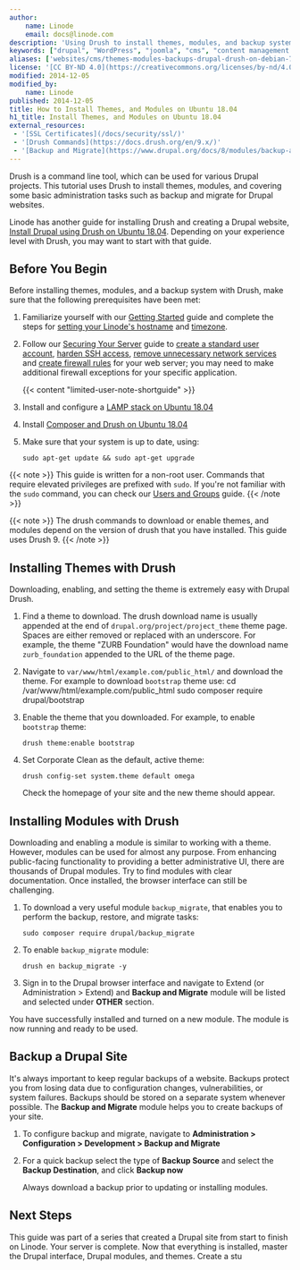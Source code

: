 ```yaml
---
author:
    name: Linode
    email: docs@linode.com
description: 'Using Drush to install themes, modules, and backup systems'
keywords: ["drupal", "WordPress", "joomla", "cms", "content management system", "content management framework", "debian", "drush"]
aliases: ['websites/cms/themes-modules-backups-drupal-drush-on-debian-7/']
license: '[CC BY-ND 4.0](https://creativecommons.org/licenses/by-nd/4.0)'
modified: 2014-12-05
modified_by:
    name: Linode
published: 2014-12-05
title: How to Install Themes, and Modules on Ubuntu 18.04
h1_title: Install Themes, and Modules on Ubuntu 18.04
external_resources:
 - '[SSL Certificates](/docs/security/ssl/)'
 - '[Drush Commands](https://docs.drush.org/en/9.x/)'
 - '[Backup and Migrate](https://www.drupal.org/docs/8/modules/backup-and-migrate/howto-for-backup-and-migrate)'
---
```


Drush is a command line tool, which can be used for various Drupal projects. This tutorial uses Drush to install themes, modules, and covering some basic administration tasks such as backup and migrate for Drupal websites.

Linode has another guide for installing Drush and creating a Drupal website, [Install Drupal using Drush on Ubuntu 18.04](/docs/websites/cms/drupal/drush-drupal/how-to-install-drupal-using-drush-on-ubuntu-18-04). Depending on your experience level with Drush, you may want to start with that guide.

## Before You Begin

Before installing themes, modules, and a backup system with Drush, make sure that the following prerequisites have been met:

1.  Familiarize yourself with our [Getting Started](/docs/getting-started) guide and complete the steps for [setting your Linode's hostname](/docs/getting-started/#set-the-hostname) and [timezone](/docs/getting-started/#set-the-timezone).

1. Follow our [Securing Your Server](/docs/security/securing-your-server) guide to [create a standard user account](/docs/security/securing-your-server/#add-a-limited-user-account), [harden SSH access](/docs/security/securing-your-server/#harden-ssh-access), [remove unnecessary network services](/docs/security/securing-your-server/#remove-unused-network-facing-services) and [create firewall rules](/docs/security/securing-your-server/#configure-a-firewall) for your web server; you may need to make additional firewall exceptions for your specific application.

   {{< content "limited-user-note-shortguide" >}}

3.  Install and configure a [LAMP stack on Ubuntu 18.04](/docs/web-servers/lamp/how-to-install-a-lamp-stack-on-ubuntu-18-04)

4.  Install [Composer and Drush on Ubuntu 18.04](/docs/websites/cms/drupal/drush-drupal/how-to-install-drush-on-ubuntu-18-04)


5.  Make sure that your system is up to date, using:

        sudo apt-get update && sudo apt-get upgrade


{{< note >}}
This guide is written for a non-root user. Commands that require elevated privileges are prefixed with ``sudo``. If you're not familiar with the ``sudo`` command, you can check our [Users and Groups](/docs/tools-reference/linux-users-and-groups) guide.
{{< /note >}}

{{< note >}} The drush commands to download or enable themes, and modules depend on the version of drush that you have installed. This guide uses Drush 9.
{{< /note >}}

## Installing Themes with Drush

Downloading, enabling, and setting the theme is extremely easy with Drupal Drush.

1.  Find a theme to download. The drush download name is usually appended at the end of `drupal.org/project/project_theme` theme page. Spaces are either removed or replaced with an underscore. For example, the theme "ZURB Foundation" would have the download name `zurb_foundation` appended to the URL of the theme page.

2. Navigate to `var/www/html/example.com/public_html/` and download the theme. For example to download `bootstrap` theme use:
         cd /var/www/html/example.com/public_html
         sudo composer require drupal/bootstrap

3.  Enable the theme that you downloaded. For example, to enable `bootstrap` theme:

        drush theme:enable bootstrap

4.  Set Corporate Clean as the default, active theme:

        drush config-set system.theme default omega

    Check the homepage of your site and the new theme should appear.

## Installing Modules with Drush

Downloading and enabling a module is similar to working with a theme. However, modules can be used for almost any purpose. From enhancing public-facing functionality to providing a better administrative UI, there are thousands of Drupal modules. Try to find modules with clear documentation. Once installed, the browser interface can still be challenging.

1.  To download a very useful module `backup_migrate`, that enables you to perform the backup, restore, and migrate tasks:

        sudo composer require drupal/backup_migrate

2.  To enable `backup_migrate` module:

        drush en backup_migrate -y

3.  Sign in to the Drupal browser interface and navigate to Extend (or Administration > Extend) and **Backup and Migrate** module will be listed and selected under **OTHER** section.

You have successfully installed and turned on a new module. The module is now running and ready to be used.

## Backup a Drupal Site

It's always important to keep regular backups of a website. Backups protect you from losing data due to configuration changes, vulnerabilities, or system failures. Backups should be stored on a separate system whenever possible. The **Backup and Migrate** module helps you to create backups of your site.

1.  To configure backup and migrate, navigate to **Administration > Configuration > Development > Backup and Migrate**

2. For a quick backup select the type of **Backup Source** and select the **Backup Destination**, and click **Backup now**

    Always download a backup prior to updating or installing modules.

## Next Steps

This guide was part of a series that created a Drupal site from start to finish on Linode. Your server is complete. Now that everything is installed, master the Drupal interface, Drupal modules, and themes. Create a stu
